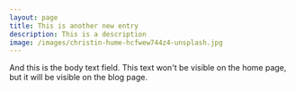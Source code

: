 ```yaml
---
layout: page
title: This is another new entry
description: This is a description
image: /images/christin-hume-hcfwew744z4-unsplash.jpg
---
```

And this is the body text field. This text won't be visible on the home page, but it will be visible on the blog page.
